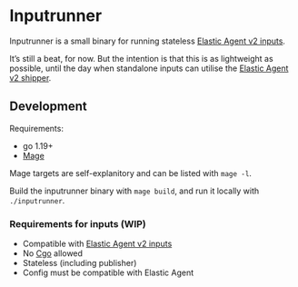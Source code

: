 # Inputrunner

Inputrunner is a small binary for running stateless [Elastic Agent v2 inputs](https://github.com/elastic/elastic-agent-inputs/issues/1).

It’s still a beat, for now.
But the intention is that this is as lightweight as possible, until the day when standalone inputs can utilise the [Elastic Agent v2 shipper](https://github.com/elastic/elastic-agent-shipper).

## Development

Requirements:
- go 1.19+
- [Mage](https://magefile.org/)

Mage targets are self-explanitory and can be listed with `mage -l`.

Build the inputrunner binary with `mage build`, and run it locally with `./inputrunner`.

### Requirements for inputs (WIP)

- Compatible with [Elastic Agent v2 inputs](https://github.com/elastic/elastic-agent-inputs/issues/1)
- No [Cgo](https://pkg.go.dev/cmd/cgo) allowed
- Stateless (including publisher)
- Config must be compatible with Elastic Agent
